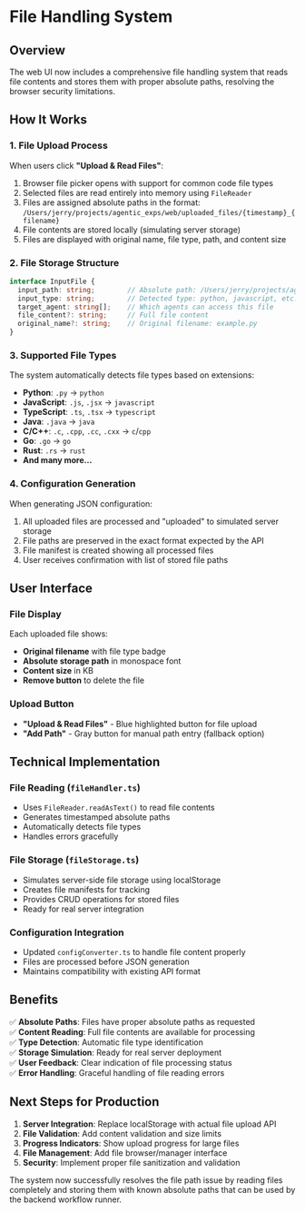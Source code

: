 # File Handling System

## Overview

The web UI now includes a comprehensive file handling system that reads file contents and stores them with proper absolute paths, resolving the browser security limitations.

## How It Works

### 1. File Upload Process
When users click **"Upload & Read Files"**:
1. Browser file picker opens with support for common code file types
2. Selected files are read entirely into memory using `FileReader`
3. Files are assigned absolute paths in the format: `/Users/jerry/projects/agentic_exps/web/uploaded_files/{timestamp}_{filename}`
4. File contents are stored locally (simulating server storage)
5. Files are displayed with original name, file type, path, and content size

### 2. File Storage Structure
```typescript
interface InputFile {
  input_path: string;        // Absolute path: /Users/jerry/projects/agentic_exps/web/uploaded_files/1234567890_example.py
  input_type: string;        // Detected type: python, javascript, etc.
  target_agent: string[];    // Which agents can access this file
  file_content?: string;     // Full file content
  original_name?: string;    // Original filename: example.py
}
```

### 3. Supported File Types
The system automatically detects file types based on extensions:
- **Python**: `.py` → `python`
- **JavaScript**: `.js`, `.jsx` → `javascript`  
- **TypeScript**: `.ts`, `.tsx` → `typescript`
- **Java**: `.java` → `java`
- **C/C++**: `.c`, `.cpp`, `.cc`, `.cxx` → `c`/`cpp`
- **Go**: `.go` → `go`
- **Rust**: `.rs` → `rust`
- **And many more...**

### 4. Configuration Generation
When generating JSON configuration:
1. All uploaded files are processed and "uploaded" to simulated server storage
2. File paths are preserved in the exact format expected by the API
3. File manifest is created showing all processed files
4. User receives confirmation with list of stored file paths

## User Interface

### File Display
Each uploaded file shows:
- **Original filename** with file type badge
- **Absolute storage path** in monospace font
- **Content size** in KB
- **Remove button** to delete the file

### Upload Button
- **"Upload & Read Files"** - Blue highlighted button for file upload
- **"Add Path"** - Gray button for manual path entry (fallback option)

## Technical Implementation

### File Reading (`fileHandler.ts`)
- Uses `FileReader.readAsText()` to read file contents
- Generates timestamped absolute paths
- Automatically detects file types
- Handles errors gracefully

### File Storage (`fileStorage.ts`)
- Simulates server-side file storage using localStorage
- Creates file manifests for tracking
- Provides CRUD operations for stored files
- Ready for real server integration

### Configuration Integration
- Updated `configConverter.ts` to handle file content properly
- Files are processed before JSON generation
- Maintains compatibility with existing API format

## Benefits

✅ **Absolute Paths**: Files have proper absolute paths as requested  
✅ **Content Reading**: Full file contents are available for processing  
✅ **Type Detection**: Automatic file type identification  
✅ **Storage Simulation**: Ready for real server deployment  
✅ **User Feedback**: Clear indication of file processing status  
✅ **Error Handling**: Graceful handling of file reading errors  

## Next Steps for Production

1. **Server Integration**: Replace localStorage with actual file upload API
2. **File Validation**: Add content validation and size limits  
3. **Progress Indicators**: Show upload progress for large files
4. **File Management**: Add file browser/manager interface
5. **Security**: Implement proper file sanitization and validation

The system now successfully resolves the file path issue by reading files completely and storing them with known absolute paths that can be used by the backend workflow runner.